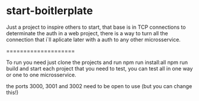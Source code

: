 # start-boitlerplate

Just a project to inspire others to start, that base is in TCP connections to determinate the auth in a web project, there is a way to turn all the connection that i`ll aplicate later with a auth to any other microsservice.

====================

To run you need just clone the projects and run
npm run install:all
npm run build
and start each project that you need to test, you can test all in one way
or one to one microsservice.

the ports 3000, 3001 and 3002 need to be open to use (but you can change this!)
